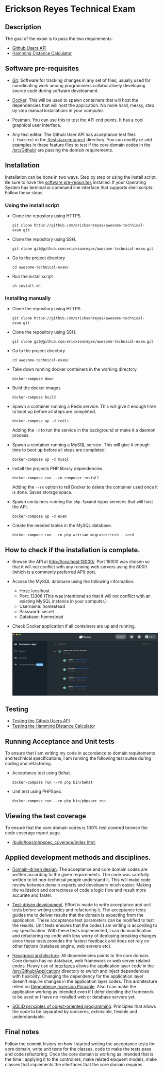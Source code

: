 # Erickson Reyes Technical Exam

## Description
The goal of the exam is to pass the two requirements.
* [Github Users API](docs/GITHUB_API_REQUIREMENTS.md)
* [Hamming Distance Calculator](docs/HAMMING_DISTANCE_REQUIREMENTS.md)


## <a name="preRequisites"></a>Software pre-requisites
* [Git](https://git-scm.com/downloads). Software for tracking changes in any set of files, usually used for 
coordinating work among programmers collaboratively developing source code during software development.

* [Docker](https://docs.docker.com/get-docker/). This will be used to spawn containers that will host the dependencies
 that will host the application. No more hard, messy, step by step manual installations in your computer.
* [Postman](https://www.postman.com/downloads/). You can use this to test the API end points. It has a cool graphical 
user interface.

* Any text editor. The Github User API has acceptance test files `(.feature)` in the [/tests/acceptance/](/tests/acceptance) 
directory. You can modify or add examples in these feature files to test if the core domain codes in the 
[/src/Github/](/src/Github) are passing the domain requirements. 


## Installation
Installation can be done in two ways. Step by step or using the install script. Be sure to have the 
[software pre-requisites](#preRequisites) installed. If your Operating System has terminal or command 
line interface that supports shell scripts. Follow these steps.


### Using the install script
* Clone the repository using HTTPS.
    ```shell script
    git clone https://github.com/ericksonreyes/awesome-technical-exam.git
    ```
  
* Clone the repository using SSH.
    ```shell script
    git clone git@github.com:ericksonreyes/awesome-technical-exam.git
    ```
  
* Go to the project directory
    ```shell script
    cd awesome-technical-exam/
    ```
  
* Run the install script
    ```shell script
    sh install.sh
    ```
  
### Installing manually
* Clone the repository using HTTPS.
    ```shell script
    git clone https://github.com/ericksonreyes/awesome-technical-exam.git
    ```
  
* Clone the repository using SSH.
    ```shell script
    git clone git@github.com:ericksonreyes/awesome-technical-exam.git
    ```
  
* Go to the project directory
    ```shell script
    cd awesome-technical-exam/
    ```
  
* Take down running docker containers in the working directory.
    ```shell script
    docker-compose down
    ```
    
* Build the docker images
    ```shell script
    docker-compose build
    ```
  
* Spawn a container running a Redis service. This will give it enough time to boot up before all steps are completed.
    ```shell script
    docker-compose up -d redis
    ```
    Adding the `-d` to run the service in the background or make it a daemon process.
  
* Spawn a container running a MySQL service. This will give it enough time to boot up before all steps are completed. 
    ```shell script
    docker-compose up -d mysql
    ```
  
* Install the projects PHP library dependencies
    ```shell script
    docker-compose run --rm composer install
    ```
    Adding the `--rm` option to tell Docker to delete the container used once it is done. Saves storage space.
    
* Spawn containers running the `php-fpm`and `Nginx` services that will host the API.
    ```shell script
    docker-compose up -d exam
    ```
       
* Create the needed tables in the MySQL database.
    ```shell script
    docker-compose run --rm php artisan migrate:fresh --seed
    ```

## How to check if the installation is complete.
* Browse the API at [http://localhost:18000/](http://localhost:18000/). Port 18000 was chosen so that it will not conflict with any running web servers using the 8000 (which is a commonly 
    preferred API) port. 

* Access the MySQL database using the following information.
    * Host: localhost
    * Port: 13306 (This was intentional so that it will not conflict with an existing MySQL instance in your computer.)
    * Username: homestead
    * Password: secret
    * Database: homestead

* Check Docker application if all containers are up and running.

    ![All containers are running](docs/images/00-01.png)

## Testing
* [Testing the Github Users API](docs/GITHUB_API_TESTING.md)
* [Testing the Hamming Distance Calculator](docs/HAMMING_DISTANCE_TESTING.md)

## Running Acceptance and Unit tests
To ensure that I am writing my code in accordance to domain requirements and technical specifications, I am running 
the following test suites during coding and refactoring.
* Acceptance test using Behat.
    ```shell script
    docker-compose run --rm php bin/behat 
    ```
* Unit test using PHPSpec.
    ```shell script
    docker-compose run --rm php bin/phpspec run
    ```
  
## Viewing the test coverage
To ensure that the core domain codes is 100% test covered browse the code coverage report page.
* [/build/logs/phpspec_coverage/index.html](build/logs/phpspec_coverage/index.html)

## Applied development methods and disciplines.
* [Domain-driven design](https://en.wikipedia.org/wiki/Domain-driven_design). The acceptance and core domain codes are 
written according to the given requirements. The code was carefully written to let non-technical people understand it. 
This will make code review between domain experts and developers much easier. Making the validation and correctness of 
code's logic flow and result more accurate and faster.

* [Test-driven development](https://en.wikipedia.org/wiki/Test-driven_development). Effort is made to write acceptance 
and unit tests before writing codes and refactoring it. The acceptance tests guides me to deliver results that the domain 
is expecting from the application. These acceptance test parameters can be modified to test the results. Unit tests 
ensures that the codes I am writing is according to my specification. With these tests implemented, I can do modification
and refactoring my code with less worry of deploying breaking changes since these tests provides the fastest feedback and
does not rely on other factors (database engine, web servers etc).

* [Hexagonal architecture](https://fideloper.com/hexagonal-architecture). All dependencies points to 
the core domain. Core domain has no database, web framework or web server related codes. Heavy use of 
[Interfaces](https://www.php.net/manual/en/language.oop5.interfaces.php) allows the application layer code in the 
[/src/Github/Application/](/src/Github/Application) directory to switch and inject dependencies with flexibility. 
Changing the dependency for the application layer doesn't require changes in the application layer codes. This architecture 
relied on [Dependency Inversion Principle](https://en.wikipedia.org/wiki/Dependency_inversion_principle). Also I can 
make the application working as intended even if I defer deciding the framework to be used or I have no installed web 
or database servers yet. 
  
* [SOLID principles of object-oriented programming](https://en.wikipedia.org/wiki/SOLID). Principles that allows the code 
to be separated by concerns, extensible, flexible and understandable.

## Final notes
Follow the commit history on how I started writing the acceptance tests for core domain, write unit tests for the classes, 
code to make the tests pass and code refactoring. Once the core domain is working as intended that is the time I applying 
it to the controllers, make related eloquent models, make classes that implements the interfaces that the core domain requires.     